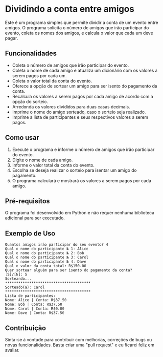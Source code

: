 # Dividindo a conta entre amigos

Este é um programa simples que permite dividir a conta de um evento entre amigos. O programa solicita o número de amigos que irão participar do evento, coleta os nomes dos amigos, e calcula o valor que cada um deve pagar.

## Funcionalidades

- Coleta o número de amigos que irão participar do evento.
- Coleta o nome de cada amigo e atualiza um dicionário com os valores a serem pagos por cada um.
- Coleta o valor total da conta do evento.
- Oferece a opção de sortear um amigo para ser isento do pagamento da conta.
- Recalcula os valores a serem pagos por cada amigo de acordo com a opção do sorteio.
- Arredonda os valores divididos para duas casas decimais.
- Imprime o nome do amigo sorteado, caso o sorteio seja realizado.
- Imprime a lista de participantes e seus respectivos valores a serem pagos.

## Como usar

1. Execute o programa e informe o número de amigos que irão participar do evento.
2. Digite o nome de cada amigo.
3. Informe o valor total da conta do evento.
4. Escolha se deseja realizar o sorteio para isentar um amigo do pagamento.
5. O programa calculará e mostrará os valores a serem pagos por cada amigo.

## Pré-requisitos

O programa foi desenvolvido em Python e não requer nenhuma biblioteca adicional para ser executado.

## Exemplo de Uso

```
Quantos amigos irão participar do seu evento? 4
Qual o nome do participante № 1: Alice
Qual o nome do participante № 2: Bob
Qual o nome do participante № 3: Carol
Qual o nome do participante № 4: Dave
Qual o valor da conta total: R$150.00
Quer sortear alguém para ser isento do pagamento da conta?
[S]/[N]: S
Sorteando...
***************************************
Sorteado(a): Carol
***************************************
Lista de participantes:
Nome: Alice | Conta: R$37.50
Nome: Bob | Conta: R$37.50
Nome: Carol | Conta: R$0.00
Nome: Dave | Conta: R$37.50
```

## Contribuição

Sinta-se à vontade para contribuir com melhorias, correções de bugs ou novas funcionalidades. Basta criar uma "pull request" e eu ficarei feliz em avaliar.

